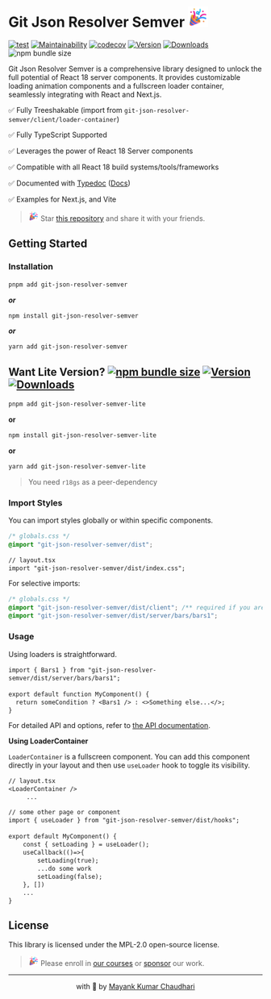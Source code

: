 # Git Json Resolver Semver <img src="https://raw.githubusercontent.com/mayank1513/mayank1513/main/popper.png" style="height: 40px"/>

[![test](https://github.com/react18-tools/git-json-resolver-semver/actions/workflows/test.yml/badge.svg)](https://github.com/react18-tools/git-json-resolver-semver/actions/workflows/test.yml)
[![Maintainability](https://qlty.sh/gh/react18-tools/projects/git-json-resolver-semver/maintainability.svg)](https://qlty.sh/gh/react18-tools/projects/git-json-resolver-semver)
[![codecov](https://codecov.io/gh/react18-tools/git-json-resolver-semver/graph/badge.svg)](https://codecov.io/gh/react18-tools/git-json-resolver-semver)
[![Version](https://img.shields.io/npm/v/git-json-resolver-semver.svg?colorB=green)](https://www.npmjs.com/package/git-json-resolver-semver)
[![Downloads](https://img.jsdelivr.com/img.shields.io/npm/d18m/git-json-resolver-semver.svg)](https://www.npmjs.com/package/git-json-resolver-semver)
![npm bundle size](https://img.shields.io/bundlephobia/minzip/git-json-resolver-semver)

Git Json Resolver Semver is a comprehensive library designed to unlock the full potential of React 18 server components. It provides customizable loading animation components and a fullscreen loader container, seamlessly integrating with React and Next.js.

✅ Fully Treeshakable (import from `git-json-resolver-semver/client/loader-container`)

✅ Fully TypeScript Supported

✅ Leverages the power of React 18 Server components

✅ Compatible with all React 18 build systems/tools/frameworks

✅ Documented with [Typedoc](https://react18-tools.github.io/git-json-resolver-semver) ([Docs](https://react18-tools.github.io/git-json-resolver-semver))

✅ Examples for Next.js, and Vite

> <img src="https://raw.githubusercontent.com/mayank1513/mayank1513/main/popper.png" style="height: 20px"/> Star [this repository](https://github.com/react18-tools/git-json-resolver-semver) and share it with your friends.

## Getting Started

### Installation

```bash
pnpm add git-json-resolver-semver
```

**_or_**

```bash
npm install git-json-resolver-semver
```

**_or_**

```bash
yarn add git-json-resolver-semver
```

## Want Lite Version? [![npm bundle size](https://img.shields.io/bundlephobia/minzip/git-json-resolver-semver-lite)](https://www.npmjs.com/package/git-json-resolver-semver-lite) [![Version](https://img.shields.io/npm/v/git-json-resolver-semver-lite.svg?colorB=green)](https://www.npmjs.com/package/git-json-resolver-semver-lite) [![Downloads](https://img.jsdelivr.com/img.shields.io/npm/d18m/git-json-resolver-semver-lite.svg)](https://www.npmjs.com/package/git-json-resolver-semver-lite)

```bash
pnpm add git-json-resolver-semver-lite
```

**or**

```bash
npm install git-json-resolver-semver-lite
```

**or**

```bash
yarn add git-json-resolver-semver-lite
```

> You need `r18gs` as a peer-dependency

### Import Styles

You can import styles globally or within specific components.

```css
/* globals.css */
@import "git-json-resolver-semver/dist";
```

```tsx
// layout.tsx
import "git-json-resolver-semver/dist/index.css";
```

For selective imports:

```css
/* globals.css */
@import "git-json-resolver-semver/dist/client"; /** required if you are using LoaderContainer */
@import "git-json-resolver-semver/dist/server/bars/bars1";
```

### Usage

Using loaders is straightforward.

```tsx
import { Bars1 } from "git-json-resolver-semver/dist/server/bars/bars1";

export default function MyComponent() {
  return someCondition ? <Bars1 /> : <>Something else...</>;
}
```

For detailed API and options, refer to [the API documentation](https://react18-tools.github.io/git-json-resolver-semver).

**Using LoaderContainer**

`LoaderContainer` is a fullscreen component. You can add this component directly in your layout and then use `useLoader` hook to toggle its visibility.

```tsx
// layout.tsx
<LoaderContainer />
	 ...
```

```tsx
// some other page or component
import { useLoader } from "git-json-resolver-semver/dist/hooks";

export default MyComponent() {
	const { setLoading } = useLoader();
	useCallback(()=>{
		setLoading(true);
		...do some work
		setLoading(false);
	}, [])
	...
}
```

## License

This library is licensed under the MPL-2.0 open-source license.



> <img src="https://raw.githubusercontent.com/mayank1513/mayank1513/main/popper.png" style="height: 20px"/> Please enroll in [our courses](https://mayank-chaudhari.vercel.app/courses) or [sponsor](https://github.com/sponsors/mayank1513) our work.

<hr />

<p align="center" style="text-align:center">with 💖 by <a href="https://mayank-chaudhari.vercel.app" target="_blank">Mayank Kumar Chaudhari</a></p>
